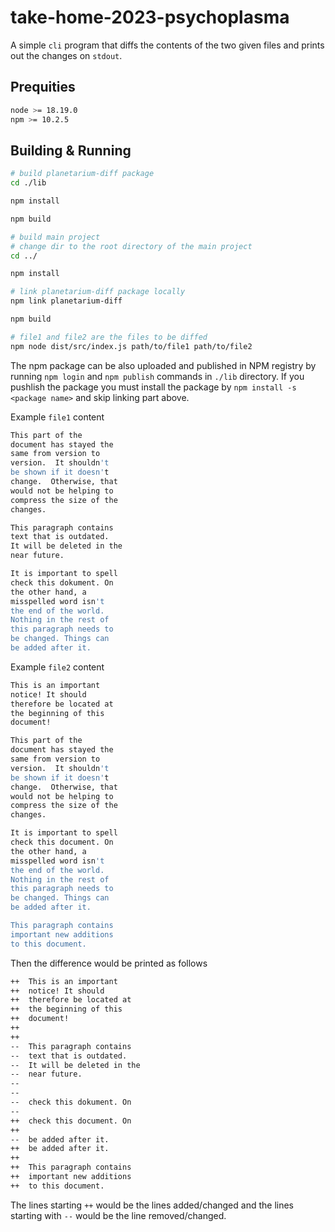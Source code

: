# take-home-2023-psychoplasma

A simple `cli` program that diffs the contents of the two given files and prints out the changes on `stdout`.

## Prequities

```bash
node >= 18.19.0
npm >= 10.2.5
```

## Building & Running

```bash
# build planetarium-diff package
cd ./lib

npm install

npm build

# build main project
# change dir to the root directory of the main project
cd ../

npm install

# link planetarium-diff package locally
npm link planetarium-diff

npm build

# file1 and file2 are the files to be diffed
npm node dist/src/index.js path/to/file1 path/to/file2
```

The npm package can be also uploaded and published in NPM registry by running `npm login` and `npm publish` commands in `./lib` directory.
If you pushlish the package you must install the package by `npm install -s <package name>` and skip linking part above.

Example `file1` content

```bash
This part of the
document has stayed the
same from version to
version.  It shouldn't
be shown if it doesn't
change.  Otherwise, that
would not be helping to
compress the size of the
changes.

This paragraph contains
text that is outdated.
It will be deleted in the
near future.

It is important to spell
check this dokument. On
the other hand, a
misspelled word isn't
the end of the world.
Nothing in the rest of
this paragraph needs to
be changed. Things can
be added after it.
```

Example `file2` content

```bash
This is an important
notice! It should
therefore be located at
the beginning of this
document!

This part of the
document has stayed the
same from version to
version.  It shouldn't
be shown if it doesn't
change.  Otherwise, that
would not be helping to
compress the size of the
changes.

It is important to spell
check this document. On
the other hand, a
misspelled word isn't
the end of the world.
Nothing in the rest of
this paragraph needs to
be changed. Things can
be added after it.

This paragraph contains
important new additions
to this document.
```

Then the difference would be printed as follows

```bash
++  This is an important
++  notice! It should
++  therefore be located at
++  the beginning of this
++  document!
++
++
--  This paragraph contains
--  text that is outdated.
--  It will be deleted in the
--  near future.
--
--
--  check this dokument. On
--
++  check this document. On
++
--  be added after it.
++  be added after it.
++
++  This paragraph contains
++  important new additions
++  to this document.
```
The lines starting `++` would be the lines added/changed and the lines starting with `--` would be the line removed/changed.
